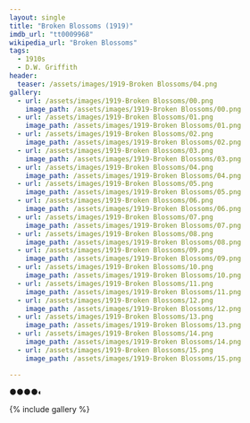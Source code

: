 ```yaml
---
layout: single
title: "Broken Blossoms (1919)"
imdb_url: "tt0009968"
wikipedia_url: "Broken Blossoms"
tags:
  - 1910s 
  - D.W. Griffith
header:
  teaser: /assets/images/1919-Broken Blossoms/04.png
gallery:
  - url: /assets/images/1919-Broken Blossoms/00.png
    image_path: /assets/images/1919-Broken Blossoms/00.png  
  - url: /assets/images/1919-Broken Blossoms/01.png
    image_path: /assets/images/1919-Broken Blossoms/01.png
  - url: /assets/images/1919-Broken Blossoms/02.png
    image_path: /assets/images/1919-Broken Blossoms/02.png
  - url: /assets/images/1919-Broken Blossoms/03.png
    image_path: /assets/images/1919-Broken Blossoms/03.png
  - url: /assets/images/1919-Broken Blossoms/04.png
    image_path: /assets/images/1919-Broken Blossoms/04.png
  - url: /assets/images/1919-Broken Blossoms/05.png
    image_path: /assets/images/1919-Broken Blossoms/05.png
  - url: /assets/images/1919-Broken Blossoms/06.png
    image_path: /assets/images/1919-Broken Blossoms/06.png
  - url: /assets/images/1919-Broken Blossoms/07.png
    image_path: /assets/images/1919-Broken Blossoms/07.png
  - url: /assets/images/1919-Broken Blossoms/08.png
    image_path: /assets/images/1919-Broken Blossoms/08.png
  - url: /assets/images/1919-Broken Blossoms/09.png
    image_path: /assets/images/1919-Broken Blossoms/09.png
  - url: /assets/images/1919-Broken Blossoms/10.png
    image_path: /assets/images/1919-Broken Blossoms/10.png
  - url: /assets/images/1919-Broken Blossoms/11.png
    image_path: /assets/images/1919-Broken Blossoms/11.png
  - url: /assets/images/1919-Broken Blossoms/12.png
    image_path: /assets/images/1919-Broken Blossoms/12.png
  - url: /assets/images/1919-Broken Blossoms/13.png
    image_path: /assets/images/1919-Broken Blossoms/13.png
  - url: /assets/images/1919-Broken Blossoms/14.png
    image_path: /assets/images/1919-Broken Blossoms/14.png
  - url: /assets/images/1919-Broken Blossoms/15.png
    image_path: /assets/images/1919-Broken Blossoms/15.png

---
```

●●●●◐

{% include gallery %}
